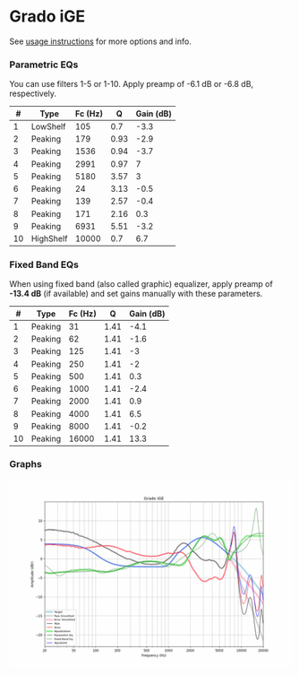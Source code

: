 # Grado iGE
See [usage instructions](https://github.com/jaakkopasanen/AutoEq#usage) for more options and info.

### Parametric EQs
You can use filters 1-5 or 1-10. Apply preamp of -6.1 dB or -6.8 dB, respectively.

|   # | Type      |   Fc (Hz) |    Q |   Gain (dB) |
|-----|-----------|-----------|------|-------------|
|   1 | LowShelf  |       105 | 0.7  |        -3.3 |
|   2 | Peaking   |       179 | 0.93 |        -2.9 |
|   3 | Peaking   |      1536 | 0.94 |        -3.7 |
|   4 | Peaking   |      2991 | 0.97 |         7   |
|   5 | Peaking   |      5180 | 3.57 |         3   |
|   6 | Peaking   |        24 | 3.13 |        -0.5 |
|   7 | Peaking   |       139 | 2.57 |        -0.4 |
|   8 | Peaking   |       171 | 2.16 |         0.3 |
|   9 | Peaking   |      6931 | 5.51 |        -3.2 |
|  10 | HighShelf |     10000 | 0.7  |         6.7 |

### Fixed Band EQs
When using fixed band (also called graphic) equalizer, apply preamp of **-13.4 dB** (if available) and set gains manually with these parameters.

|   # | Type    |   Fc (Hz) |    Q |   Gain (dB) |
|-----|---------|-----------|------|-------------|
|   1 | Peaking |        31 | 1.41 |        -4.1 |
|   2 | Peaking |        62 | 1.41 |        -1.6 |
|   3 | Peaking |       125 | 1.41 |        -3   |
|   4 | Peaking |       250 | 1.41 |        -2   |
|   5 | Peaking |       500 | 1.41 |         0.3 |
|   6 | Peaking |      1000 | 1.41 |        -2.4 |
|   7 | Peaking |      2000 | 1.41 |         0.9 |
|   8 | Peaking |      4000 | 1.41 |         6.5 |
|   9 | Peaking |      8000 | 1.41 |        -0.2 |
|  10 | Peaking |     16000 | 1.41 |        13.3 |

### Graphs
![](./Grado%20iGE.png)
